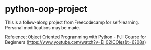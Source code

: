 # python-oop-project

This is a follow-along project from Freecodecamp for self-learning.
Personal modifications may be made.

Reference: Object Oriented Programming with Python - Full Course for Beginners (https://www.youtube.com/watch?v=Ej_02ICOIgs&t=6208s)
